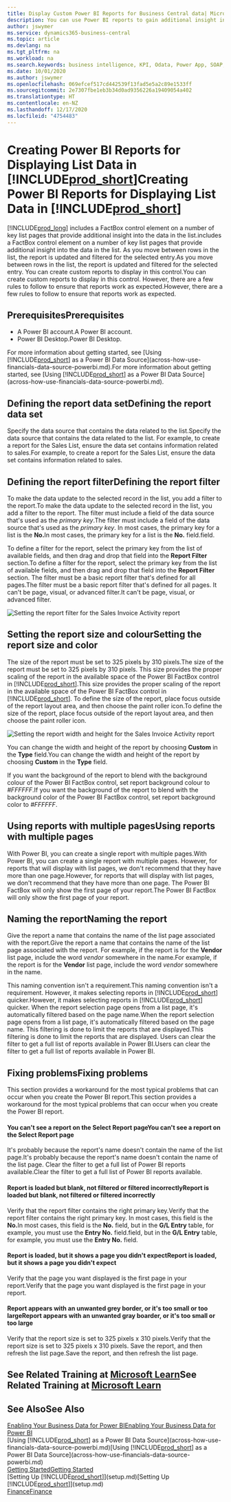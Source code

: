 ```yaml
---
title: Display Custom Power BI Reports for Business Central data| Microsoft Docs
description: You can use Power BI reports to gain additional insight into data in lists.
author: jswymer
ms.service: dynamics365-business-central
ms.topic: article
ms.devlang: na
ms.tgt_pltfrm: na
ms.workload: na
ms.search.keywords: business intelligence, KPI, Odata, Power App, SOAP, analysis
ms.date: 10/01/2020
ms.author: jswymer
ms.openlocfilehash: 069efcef517cd442539f13fad5e5a2c89e1533ff
ms.sourcegitcommit: 2e7307fbe1eb3b34d0ad9356226a19409054a402
ms.translationtype: HT
ms.contentlocale: en-NZ
ms.lasthandoff: 12/17/2020
ms.locfileid: "4754483"
---
```

# <a name="creating-power-bi-reports-for-displaying-list-data-in-prod_short"></a><span data-ttu-id="74c44-103">Creating Power BI Reports for Displaying List Data in [!INCLUDE[prod_short](includes/prod_short.md)]</span><span class="sxs-lookup"><span data-stu-id="74c44-103">Creating Power BI Reports for Displaying List Data in [!INCLUDE[prod_short](includes/prod_short.md)]</span></span>

[!INCLUDE[prod_long](includes/prod_long.md)] <span data-ttu-id="74c44-104">includes a FactBox control element on a number of key list pages that provide additional insight into the data in the list.</span><span class="sxs-lookup"><span data-stu-id="74c44-104">includes a FactBox control element on a number of key list pages that provide additional insight into the data in the list.</span></span> <span data-ttu-id="74c44-105">As you move between rows in the list, the report is updated and filtered for the selected entry.</span><span class="sxs-lookup"><span data-stu-id="74c44-105">As you move between rows in the list, the report is updated and filtered for the selected entry.</span></span> <span data-ttu-id="74c44-106">You can create custom reports to display in this control.</span><span class="sxs-lookup"><span data-stu-id="74c44-106">You can create custom reports to display in this control.</span></span> <span data-ttu-id="74c44-107">However, there are a few rules to follow to ensure that reports work as expected.</span><span class="sxs-lookup"><span data-stu-id="74c44-107">However, there are a few rules to follow to ensure that reports work as expected.</span></span>  

## <a name="prerequisites"></a><span data-ttu-id="74c44-108">Prerequisites</span><span class="sxs-lookup"><span data-stu-id="74c44-108">Prerequisites</span></span>

- <span data-ttu-id="74c44-109">A Power BI account.</span><span class="sxs-lookup"><span data-stu-id="74c44-109">A Power BI account.</span></span>
- <span data-ttu-id="74c44-110">Power BI Desktop.</span><span class="sxs-lookup"><span data-stu-id="74c44-110">Power BI Desktop.</span></span>

<span data-ttu-id="74c44-111">For more information about getting started, see [Using [!INCLUDE[prod_short](includes/prod_short.md)] as a Power BI Data Source](across-how-use-financials-data-source-powerbi.md).</span><span class="sxs-lookup"><span data-stu-id="74c44-111">For more information about getting started, see [Using [!INCLUDE[prod_short](includes/prod_short.md)] as a Power BI Data Source](across-how-use-financials-data-source-powerbi.md).</span></span>

## <a name="defining-the-report-data-set"></a><span data-ttu-id="74c44-112">Defining the report data set</span><span class="sxs-lookup"><span data-stu-id="74c44-112">Defining the report data set</span></span>

<span data-ttu-id="74c44-113">Specify the data source that contains the data related to the list.</span><span class="sxs-lookup"><span data-stu-id="74c44-113">Specify the data source that contains the data related to the list.</span></span> <span data-ttu-id="74c44-114">For example, to create a report for the Sales List, ensure the data set contains information related to sales.</span><span class="sxs-lookup"><span data-stu-id="74c44-114">For example, to create a report for the Sales List, ensure the data set contains information related to sales.</span></span>  

## <a name="defining-the-report-filter"></a><span data-ttu-id="74c44-115">Defining the report filter</span><span class="sxs-lookup"><span data-stu-id="74c44-115">Defining the report filter</span></span>

<span data-ttu-id="74c44-116">To make the data update to the selected record in the list, you add a filter to the report.</span><span class="sxs-lookup"><span data-stu-id="74c44-116">To make the data update to the selected record in the list, you add a filter to the report.</span></span> <span data-ttu-id="74c44-117">The filter must include a field of the data source that's used as the *primary key*.</span><span class="sxs-lookup"><span data-stu-id="74c44-117">The filter must include a field of the data source that's used as the *primary key*.</span></span> <span data-ttu-id="74c44-118">In most cases, the primary key for a list is the **No.**</span><span class="sxs-lookup"><span data-stu-id="74c44-118">In most cases, the primary key for a list is the **No.**</span></span> <span data-ttu-id="74c44-119">field.</span><span class="sxs-lookup"><span data-stu-id="74c44-119">field.</span></span>

<span data-ttu-id="74c44-120">To define a filter for the report, select the primary key from the list of available fields, and then drag and drop that field into the **Report Filter** section.</span><span class="sxs-lookup"><span data-stu-id="74c44-120">To define a filter for the report, select the primary key from the list of available fields, and then drag and drop that field into the **Report Filter** section.</span></span> <span data-ttu-id="74c44-121">The filter must be a basic report filter that's defined for all pages.</span><span class="sxs-lookup"><span data-stu-id="74c44-121">The filter must be a basic report filter that's defined for all pages.</span></span> <span data-ttu-id="74c44-122">It can't be page, visual, or advanced filter.</span><span class="sxs-lookup"><span data-stu-id="74c44-122">It can't be page, visual, or advanced filter.</span></span>

![Setting the report filter for the Sales Invoice Activity report](./media/across-how-use-powerbi-reports-factbox/financials-powerbi-report-filter-v3.png)

## <a name="setting-the-report-size-and-color"></a><span data-ttu-id="74c44-124">Setting the report size and colour</span><span class="sxs-lookup"><span data-stu-id="74c44-124">Setting the report size and color</span></span>

<span data-ttu-id="74c44-125">The size of the report must be set to 325 pixels by 310 pixels.</span><span class="sxs-lookup"><span data-stu-id="74c44-125">The size of the report must be set to 325 pixels by 310 pixels.</span></span> <span data-ttu-id="74c44-126">This size provides the proper scaling of the report in the available space of the Power BI FactBox control in [!INCLUDE[prod_short](includes/prod_short.md)].</span><span class="sxs-lookup"><span data-stu-id="74c44-126">This size provides the proper scaling of the report in the available space of the Power BI FactBox control in [!INCLUDE[prod_short](includes/prod_short.md)].</span></span> <span data-ttu-id="74c44-127">To define the size of the report, place focus outside of the report layout area, and then choose the paint roller icon.</span><span class="sxs-lookup"><span data-stu-id="74c44-127">To define the size of the report, place focus outside of the report layout area, and then choose the paint roller icon.</span></span>

![Setting the report width and height for the Sales Invoice Activity report](./media/across-how-use-powerbi-reports-factbox/financials-powerbi-report-sizing-v3.png)

<span data-ttu-id="74c44-129">You can change the width and height of the report by choosing **Custom** in the **Type** field.</span><span class="sxs-lookup"><span data-stu-id="74c44-129">You can change the width and height of the report by choosing **Custom** in the **Type** field.</span></span>

<span data-ttu-id="74c44-130">If you want the background of the report to blend with the background colour of the Power BI FactBox control, set report background colour to *#FFFFFF*.</span><span class="sxs-lookup"><span data-stu-id="74c44-130">If you want the background of the report to blend with the background color of the Power BI FactBox control, set report background color to *#FFFFFF*.</span></span> 

## <a name="using-reports-with-multiple-pages"></a><span data-ttu-id="74c44-131">Using reports with multiple pages</span><span class="sxs-lookup"><span data-stu-id="74c44-131">Using reports with multiple pages</span></span>

<span data-ttu-id="74c44-132">With Power BI, you can create a single report with multiple pages.</span><span class="sxs-lookup"><span data-stu-id="74c44-132">With Power BI, you can create a single report with multiple pages.</span></span> <span data-ttu-id="74c44-133">However, for reports that will display with list pages, we don't recommend that they have more than one page.</span><span class="sxs-lookup"><span data-stu-id="74c44-133">However, for reports that will display with list pages, we don't recommend that they have more than one page.</span></span> <span data-ttu-id="74c44-134">The Power BI FactBox will only show the first page of your report.</span><span class="sxs-lookup"><span data-stu-id="74c44-134">The Power BI FactBox will only show the first page of your report.</span></span>

## <a name="naming-the-report"></a><span data-ttu-id="74c44-135">Naming the report</span><span class="sxs-lookup"><span data-stu-id="74c44-135">Naming the report</span></span>

<span data-ttu-id="74c44-136">Give the report a name that contains the name of the list page associated with the report.</span><span class="sxs-lookup"><span data-stu-id="74c44-136">Give the report a name that contains the name of the list page associated with the report.</span></span> <span data-ttu-id="74c44-137">For example, if the report is for the **Vendor** list page, include the word *vendor* somewhere in the name.</span><span class="sxs-lookup"><span data-stu-id="74c44-137">For example, if the report is for the **Vendor** list page, include the word *vendor* somewhere in the name.</span></span>  

<span data-ttu-id="74c44-138">This naming convention isn't a requirement.</span><span class="sxs-lookup"><span data-stu-id="74c44-138">This naming convention isn't a requirement.</span></span> <span data-ttu-id="74c44-139">However, it makes selecting reports in [!INCLUDE[prod_short](includes/prod_short.md)] quicker.</span><span class="sxs-lookup"><span data-stu-id="74c44-139">However, it makes selecting reports in [!INCLUDE[prod_short](includes/prod_short.md)] quicker.</span></span> <span data-ttu-id="74c44-140">When the report selection page opens from a list page, it's automatically filtered based on the page name.</span><span class="sxs-lookup"><span data-stu-id="74c44-140">When the report selection page opens from a list page, it's automatically filtered based on the page name.</span></span> <span data-ttu-id="74c44-141">This filtering is done to limit the reports that are displayed.</span><span class="sxs-lookup"><span data-stu-id="74c44-141">This filtering is done to limit the reports that are displayed.</span></span> <span data-ttu-id="74c44-142">Users can clear the filter to get a full list of reports available in Power BI.</span><span class="sxs-lookup"><span data-stu-id="74c44-142">Users can clear the filter to get a full list of reports available in Power BI.</span></span>  

## <a name="fixing-problems"></a><span data-ttu-id="74c44-143">Fixing problems</span><span class="sxs-lookup"><span data-stu-id="74c44-143">Fixing problems</span></span>

<span data-ttu-id="74c44-144">This section provides a workaround for the most typical problems that can occur when you create the Power BI report.</span><span class="sxs-lookup"><span data-stu-id="74c44-144">This section provides a workaround for the most typical problems that can occur when you create the Power BI report.</span></span>  

#### <a name="you-cant-see-a-report-on-the-select-report-page"></a><span data-ttu-id="74c44-145">You can't see a report on the Select Report page</span><span class="sxs-lookup"><span data-stu-id="74c44-145">You can't see a report on the Select Report page</span></span>

<span data-ttu-id="74c44-146">It's probably because the report's name doesn't contain the name of the list page.</span><span class="sxs-lookup"><span data-stu-id="74c44-146">It's probably because the report's name doesn't contain the name of the list page.</span></span> <span data-ttu-id="74c44-147">Clear the filter to get a full list of Power BI reports available.</span><span class="sxs-lookup"><span data-stu-id="74c44-147">Clear the filter to get a full list of Power BI reports available.</span></span>  

#### <a name="report-is-loaded-but-blank-not-filtered-or-filtered-incorrectly"></a><span data-ttu-id="74c44-148">Report is loaded but blank, not filtered or filtered incorrectly</span><span class="sxs-lookup"><span data-stu-id="74c44-148">Report is loaded but blank, not filtered or filtered incorrectly</span></span>

<span data-ttu-id="74c44-149">Verify that the report filter contains the right primary key.</span><span class="sxs-lookup"><span data-stu-id="74c44-149">Verify that the report filter contains the right primary key.</span></span> <span data-ttu-id="74c44-150">In most cases, this field is the **No.**</span><span class="sxs-lookup"><span data-stu-id="74c44-150">In most cases, this field is the **No.**</span></span> <span data-ttu-id="74c44-151">field, but in the **G/L Entry** table, for example, you must use the **Entry No.** field.</span><span class="sxs-lookup"><span data-stu-id="74c44-151">field, but in the **G/L Entry** table, for example, you must use the **Entry No.** field.</span></span>

#### <a name="report-is-loaded-but-it-shows-a-page-you-didnt-expect"></a><span data-ttu-id="74c44-152">Report is loaded, but it shows a page you didn't expect</span><span class="sxs-lookup"><span data-stu-id="74c44-152">Report is loaded, but it shows a page you didn't expect</span></span>

<span data-ttu-id="74c44-153">Verify that the page you want displayed is the first page in your report.</span><span class="sxs-lookup"><span data-stu-id="74c44-153">Verify that the page you want displayed is the first page in your report.</span></span>  

#### <a name="report-appears-with-an-unwanted-gray-boarder-or-its-too-small-or-too-large"></a><span data-ttu-id="74c44-154">Report appears with an unwanted grey border, or it's too small or too large</span><span class="sxs-lookup"><span data-stu-id="74c44-154">Report appears with an unwanted gray boarder, or it's too small or too large</span></span>

<span data-ttu-id="74c44-155">Verify that the report size is set to 325 pixels x 310 pixels.</span><span class="sxs-lookup"><span data-stu-id="74c44-155">Verify that the report size is set to 325 pixels x 310 pixels.</span></span> <span data-ttu-id="74c44-156">Save the report, and then refresh the list page.</span><span class="sxs-lookup"><span data-stu-id="74c44-156">Save the report, and then refresh the list page.</span></span>  

## <a name="see-related-training-at-microsoft-learn"></a><span data-ttu-id="74c44-157">See Related Training at [Microsoft Learn](/learn/modules/configure-powerbi-excel-dynamics-365-business-central/index)</span><span class="sxs-lookup"><span data-stu-id="74c44-157">See Related Training at [Microsoft Learn](/learn/modules/configure-powerbi-excel-dynamics-365-business-central/index)</span></span>

## <a name="see-also"></a><span data-ttu-id="74c44-158">See Also</span><span class="sxs-lookup"><span data-stu-id="74c44-158">See Also</span></span>

[<span data-ttu-id="74c44-159">Enabling Your Business Data for Power BI</span><span class="sxs-lookup"><span data-stu-id="74c44-159">Enabling Your Business Data for Power BI</span></span>](admin-powerbi.md)  
<span data-ttu-id="74c44-160">[Using [!INCLUDE[prod_short](includes/prod_short.md)] as a Power BI Data Source](across-how-use-financials-data-source-powerbi.md)</span><span class="sxs-lookup"><span data-stu-id="74c44-160">[Using [!INCLUDE[prod_short](includes/prod_short.md)] as a Power BI Data Source](across-how-use-financials-data-source-powerbi.md)</span></span>  
[<span data-ttu-id="74c44-161">Getting Started</span><span class="sxs-lookup"><span data-stu-id="74c44-161">Getting Started</span></span>](product-get-started.md)  
<span data-ttu-id="74c44-162">[Setting Up [!INCLUDE[prod_short](includes/prod_short.md)]](setup.md)</span><span class="sxs-lookup"><span data-stu-id="74c44-162">[Setting Up [!INCLUDE[prod_short](includes/prod_short.md)]](setup.md)</span></span>  
[<span data-ttu-id="74c44-163">Finance</span><span class="sxs-lookup"><span data-stu-id="74c44-163">Finance</span></span>](finance.md)  
